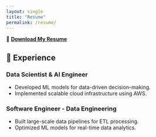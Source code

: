 ```yaml
---
layout: single
title: "Resume"
permalink: /resume/
---
```


📄 **[Download My Resume](https://github.com/LokeshChowdary1999/Lokesh_Resume_DataScience)**  

## 📌 **Experience**
### **Data Scientist & AI Engineer**  
- Developed ML models for data-driven decision-making.  
- Implemented scalable cloud infrastructure using AWS.  

### **Software Engineer - Data Engineering**  
- Built large-scale data pipelines for ETL processing.  
- Optimized ML models for real-time data analytics. 
